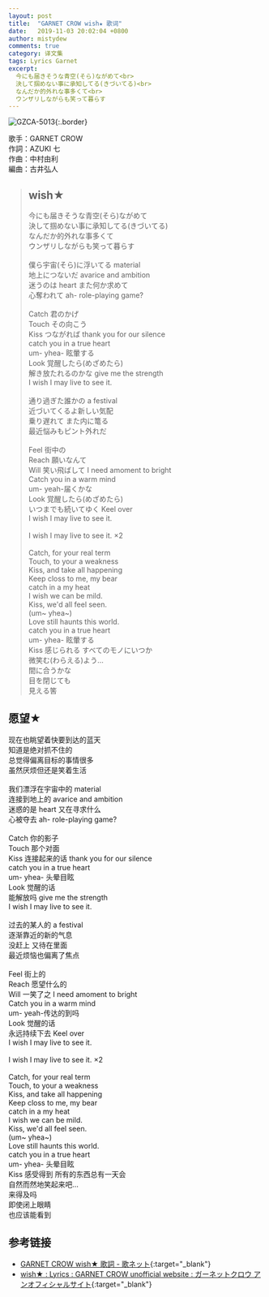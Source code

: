```yaml
---
layout: post
title:  "GARNET CROW wish★ 歌词"
date:   2019-11-03 20:02:04 +0800
author: mistydew
comments: true
category: 译文集
tags: Lyrics Garnet
excerpt:
  今にも届きそうな青空(そら)ながめて<br>
  決して掴めない事に承知してる(きづいてる)<br>
  なんだか的外れな事多くて<br>
  ウンザリしながらも笑って暮らす
---
```

![GZCA-5013](https://ganekuro.github.io/images/discography/album/GZCA-5013.jpg){:.border}

歌手：GARNET CROW<br>
作詞：AZUKI 七<br>
作曲：中村由利<br>
編曲：古井弘人

<blockquote class="original">
  <h2>wish★</h2>
  <p>
    今にも届きそうな青空(そら)ながめて<br>
    決して掴めない事に承知してる(きづいてる)<br>
    なんだか的外れな事多くて<br>
    ウンザリしながらも笑って暮らす<br>
    <br>
    僕ら宇宙(そら)に浮いてる material<br>
    地上につないだ avarice and ambition<br>
    迷うのは heart また何か求めて<br>
    心奪われて ah- role-playing game?<br>
    <br>
    Catch 君のかげ<br>
    Touch その向こう<br>
    Kiss つながれば thank you for our silence<br>
    catch you in a true heart<br>
    um- yhea- 眩暈する<br>
    Look 覚醒したら(めざめたら)<br>
    解き放たれるのかな give me the strength<br>
    I wish I may live to see it.<br>
    <br>
    通り過ぎた誰かの a festival<br>
    近づいてくるよ新しい気配<br>
    乗り遅れて また内に篭る<br>
    最近悩みもピント外れだ<br>
    <br>
    Feel 街中の<br>
    Reach 願いなんて<br>
    Will 笑い飛ばして I need amoment to bright<br>
    Catch you in a warm mind<br>
    um- yeah-届くかな<br>
    Look 覚醒したら(めざめたら)<br>
    いつまでも続いてゆく Keel over<br>
    I wish I may live to see it.<br>
    <br>
    I wish I may live to see it. ×2<br>
    <br>
    Catch, for your real term<br>
    Touch, to your a weakness<br>
    Kiss, and take all happening<br>
    Keep closs to me, my bear<br>
    catch in a my heat<br>
    I wish we can be mild.<br>
    Kiss, we'd all feel seen.<br>
    (um~ yhea~)<br>
    Love still haunts this world.<br>
    catch you in a true heart<br>
    um- yhea- 眩暈する<br>
    Kiss 感じられる すべてのモノにいつか<br>
    微笑む(わらえる)よう…<br>
    間に合うかな<br>
    目を閉じても<br>
    見える筈
  </p>
</blockquote>

<div class="translation">
  <h2>愿望★</h2>
  <p>
    现在也眺望着快要到达的蓝天<br>
    知道是绝对抓不住的<br>
    总觉得偏离目标的事情很多<br>
    虽然厌烦但还是笑着生活<br>
    <br>
    我们漂浮在宇宙中的 material<br>
    连接到地上的 avarice and ambition<br>
    迷惑的是 heart 又在寻求什么<br>
    心被夺去 ah- role-playing game?<br>
    <br>
    Catch 你的影子<br>
    Touch 那个对面<br>
    Kiss 连接起来的话 thank you for our silence<br>
    catch you in a true heart<br>
    um- yhea- 头晕目眩<br>
    Look 觉醒的话<br>
    能解放吗 give me the strength<br>
    I wish I may live to see it.<br>
    <br>
    过去的某人的 a festival<br>
    逐渐靠近的新的气息<br>
    没赶上 又待在里面<br>
    最近烦恼也偏离了焦点<br>
    <br>
    Feel 街上的<br>
    Reach 愿望什么的<br>
    Will 一笑了之 I need amoment to bright<br>
    Catch you in a warm mind<br>
    um- yeah-传达的到吗<br>
    Look 觉醒的话<br>
    永远持续下去 Keel over<br>
    I wish I may live to see it.<br>
    <br>
    I wish I may live to see it. ×2<br>
    <br>
    Catch, for your real term<br>
    Touch, to your a weakness<br>
    Kiss, and take all happening<br>
    Keep closs to me, my bear<br>
    catch in a my heat<br>
    I wish we can be mild.<br>
    Kiss, we'd all feel seen.<br>
    (um~ yhea~)<br>
    Love still haunts this world.<br>
    catch you in a true heart<br>
    um- yhea- 头晕目眩<br>
    Kiss 感受得到 所有的东西总有一天会<br>
    自然而然地笑起来吧…<br>
    来得及吗<br>
    即使闭上眼睛<br>
    也应该能看到
  </p>
</div>

## 参考链接

* [GARNET CROW wish★ 歌詞 - 歌ネット](https://www.uta-net.com/song/20132/){:target="_blank"}
* [wish★ : Lyrics : GARNET CROW unofficial website : ガーネットクロウ アンオフィシャルサイト](https://ganekuro.github.io/lyrics/original/wish.html){:target="_blank"}
